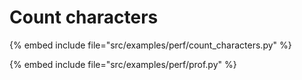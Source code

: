 # Count characters

{% embed include file="src/examples/perf/count_characters.py" %}

{% embed include file="src/examples/perf/prof.py" %}


